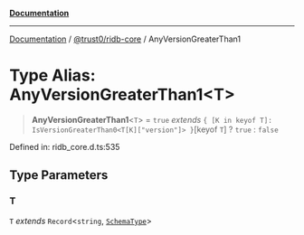 [**Documentation**](../../../README.md)

***

[Documentation](../../../packages.md) / [@trust0/ridb-core](../README.md) / AnyVersionGreaterThan1

# Type Alias: AnyVersionGreaterThan1\<T\>

> **AnyVersionGreaterThan1**\<`T`\> = `true` *extends* `{ [K in keyof T]: IsVersionGreaterThan0<T[K]["version"]> }`\[keyof `T`\] ? `true` : `false`

Defined in: ridb\_core.d.ts:535

## Type Parameters

### T

`T` *extends* `Record`\<`string`, [`SchemaType`](SchemaType.md)\>
